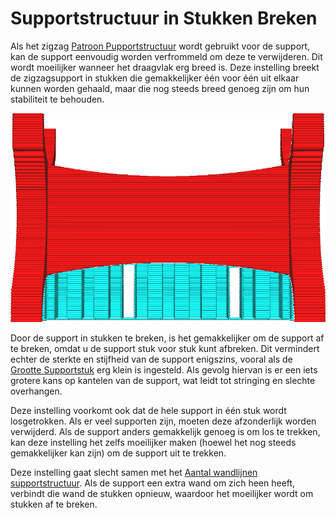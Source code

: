 Supportstructuur in Stukken Breken
====
Als het zigzag [Patroon Pupportstructuur](../support/support_pattern.md) wordt gebruikt voor de support, kan de support eenvoudig worden verfrommeld om deze te verwijderen. Dit wordt moeilijker wanneer het draagvlak erg breed is. Deze instelling breekt de zigzagsupport in stukken die gemakkelijker één voor één uit elkaar kunnen worden gehaald, maar die nog steeds breed genoeg zijn om hun stabiliteit te behouden.

<!--screenshot {
"image_path": "support_skip_some_zags.png",
"modellen": [{"script": "rack.scad"}],
"camerapositie": [0, 184, 10],
"instellingen": {
    "support_enable": waar,
    "support_pattern": "zigzag",
    "support_skip_some_zags": waar,
    "support_skip_zag_per_mm": 20
},
"kleuren": 32
}-->
![Elke 8 regels wordt een verbindingslijn weggelaten, waardoor de support in stukken wordt gebroken.](../../../articles/images/support_skip_some_zags.png)

Door de support in stukken te breken, is het gemakkelijker om de support af te breken, omdat u de support stuk voor stuk kunt afbreken. Dit vermindert echter de sterkte en stijfheid van de support enigszins, vooral als de [Grootte Supportstuk](support_skip_zag_per_mm.md) erg klein is ingesteld. Als gevolg hiervan is er een iets grotere kans op kantelen van de support, wat leidt tot stringing en slechte overhangen.

Deze instelling voorkomt ook dat de hele support in één stuk wordt losgetrokken. Als er veel supporten zijn, moeten deze afzonderlijk worden verwijderd. Als de support anders gemakkelijk genoeg is om los te trekken, kan deze instelling het zelfs moeilijker maken (hoewel het nog steeds gemakkelijker kan zijn) om de support uit te trekken.

Deze instelling gaat slecht samen met het [Aantal wandlijnen supportstructuur](../support/support_wall_count.md). Als de support een extra wand om zich heen heeft, verbindt die wand de stukken opnieuw, waardoor het moeilijker wordt om stukken af ​​te breken.